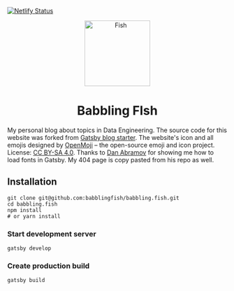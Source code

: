 [![Netlify Status](https://api.netlify.com/api/v1/badges/205a7fb4-c313-493d-9b72-ee7fa8b19ac8/deploy-status)](https://app.netlify.com/sites/hardcore-stallman-8a2f57/deploys)

<p align="center">
  <a href="https://babbling.fish">
    <img alt="Fish" src="https://www.babbling.fish/favicon.ico" width="150" />
  </a>
</p>
<h1 align="center">
  Babbling FIsh
</h1>

My personal blog about topics in Data Engineering. The source code for this website was forked from [Gatsby blog starter](https://github.com/gatsbyjs/gatsby-starter-blog). The website's icon and all emojis designed by [OpenMoji](https://openmoji.org/) – the open-source emoji and icon project. License: [CC BY-SA 4.0](https://creativecommons.org/licenses/by-sa/4.0/#). Thanks to [Dan Abramov](https://github.com/gaearon/overreacted.io) for showing me how to load fonts in Gatsby. My 404 page is copy pasted from his repo as well.

## Installation

```shell
git clone git@github.com:babblingfish/babbling.fish.git
cd babbling.fish
npm install
# or yarn install
```

### Start development server

```shell
gatsby develop
```

### Create production build

```shell
gatsby build
```
